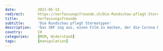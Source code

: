 ```yaml
---
date:          2021-05-13
redirect:      https://verfassungsfreunde.ch/Die-Rundschau-pflegt-Stereotypen
title:         Verfassungsfreunde
subtitle:      'Die Rundschau pflegt Stereotypen'
description:   'Das SRF zog aus, einen Film zu machen, der die Corona Demonstrationen in ein möglichst schlechtes Licht rückt. Die Reporterin hatte zu leichtes (...)'
country:       CH
categories:    [MSM, Widerstand]
tags:          [manipulation]
---
```

